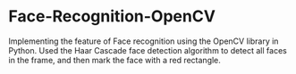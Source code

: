 # Face-Recognition-OpenCV

Implementing the feature of Face recognition using the OpenCV library in Python. Used the Haar Cascade face detection algorithm to detect all faces in the frame, and then mark the face with a red rectangle.

